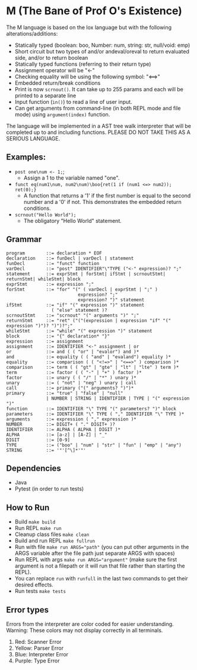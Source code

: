 # M (The Bane of Prof O's Existence)
The M language is based on the lox language but with the following alterations/additions:
* Statically typed (boolean: boo, Number: num, string: str, null/void: emp)
* Short circuit but two types of and/or andeval/oreval to return evaluated side, and/or to return boolean
* Statically typed functions (referring to their return type)
* Assignment operator will be "<-"
* Checking equality will be using the following symbol: "<==>"
* Embedded return/break conditions
* Print is now `scrnout()`. It can take up to 255 params and each will be printed to a separate line
* Input function (`in()`) to read a line of user input.
* Can get arguments from command-line (in both REPL mode and file mode) using `argument(index)` function.

The language will be implemented in a AST tree walk interpreter that will be completed up to and including functions. PLEASE DO NOT TAKE THIS AS A SERIOUS LANGUAGE.

## Examples:

* `post one\num <- 1;`; 
  * Assign a 1 to the variable named "one".
* `funct eq(num1\num, num2\num)\boo{ret(1 if (num1 <=> num2)); ret(0);}`
  * A function that returns a '1' if the first number is equal to the second number and a '0' if not. This demonstrates the embedded return conditions.
* `scrnout("Hello World");`
  * The obligatory "Hello World" statement.

## Grammar

```
program        ::= declaration * EOF
declaration    ::= funDecl | varDecl | statement
funDecl        ::= "funct" function
varDecl        ::= "post" IDENTIFIER"\"TYPE ("<-" expression)? ";"
statement      ::= exprStmt | forStmt| ifStmt | scrnoutStmt| returnStmt| whileStmt| block
exprStmt       ::= expression ";"
forStmt        ::= "for" "(" ( varDecl | exprStmt | ";" )
                           expression? ";"
                           expression? ")" statement
ifStmt         ::= "if" "(" expression ")" statement
                 ( "else" statement )?
scrnoutStmt    ::= "scrnout" "(" arguments ")" ";"
returnStmt     ::= "ret" ("("(expression | expression "if" "(" expression ")")? ")")?";"
whileStmt      ::= "while" "(" expression ")" statement
block          ::= "{" declaration* "}"
expression     ::= assignment
assignment     ::= IDENTIFIER "<-" assignment | or
or             ::= and ( ( "or" | "evalor") and )*
and            ::= equality ( ( "and" | "evaland") equality )*
equality       ::= comparison ( ( "<!=>" | "<==>" ) comparison )*
comparison     ::= term ( ( "gt" | "gte" | "lt" | "lte" ) term )*
term           ::= factor ( ( "-" | "+" ) factor )*
factor         ::= unary ( ( "/" | "*" ) unary )*
unary          ::= ( "not" | "neg" ) unary | call
call           ::= primary ("(" arguments? ")")*
primary        ::= "true" | "false" | "null"
               | NUMBER | STRING | IDENTIFIER | TYPE | "(" expression ")"
function       ::= IDENTIFIER "\" TYPE "(" parameters? ")" block
parameters     ::= IDENTIFIER "\" TYPE ( "," IDENTIFIER "\" TYPE )*
arguments      ::= expression ( "," expression )*
NUMBER         ::= DIGIT+ ( "." DIGIT+ )?
IDENTIFIER     ::= ALPHA ( ALPHA | DIGIT )*
ALPHA          ::= [a-z] | [A-Z] | "_"
DIGIT          ::= [0-9]
TYPE           ::= ("boo" | "num" | "str" | "fun" | "emp" | "any")
STRING         ::= '"'[^\]*'"'

```
## Dependencies
- Java
- Pytest (in order to run tests)
## How to Run
- Build `make build`
- Run REPL `make run`
- Cleanup class files `make clean`
- Build and run REPL `make fullrun`
- Run with file `make run ARGS="path"` (you can put other arguments in the ARGS variable after the file path just separate ARGS with spaces)
- Run REPL with args `make run ARGS="argument"` (make sure the first argument is not a filepath or it will run that file rather than starting the REPL).
- You can replace `run` with `runfull` in the last two commands to get their desired effects.
- Run tests `make tests`

## Error types
Errors from the interpreter are color coded for easier understanding. Warning: These colors may not display correctly in all terminals.

1. Red: Scanner Error
2. Yellow: Parser Error
3. Blue: Interpreter Error
4. Purple: Type Error
